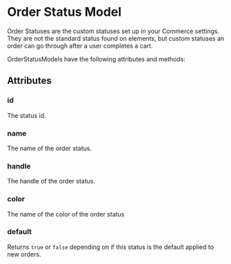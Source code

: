 # Order Status Model

Order Statuses are the custom statuses set up in your Commerce settings. They are not the standard status found on elements, but custom statuses an order can go through after a user completes a cart.

OrderStatusModels have the following attributes and methods:

## Attributes

### id

The status id.

### name

The name of the order status.

### handle

The handle of the order status.

### color

The name of the color of the order status

### default

Returns `true` or `false` depending on if this status is the default applied to new orders.
